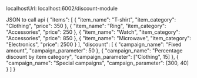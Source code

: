 localhostUrl: localhost:6002/discount-module

JSON to call api
{
    "items": [
        {
            "item_name": "T-shirt",
            "item_category": "Clothing",
            "price": 350
        },
        {
            "item_name": "Ring",
            "item_category": "Accessories",
            "price": 250
        },
        {
            "item_name": "Watch",
            "item_category": "Accessories",
            "price": 850
        },
        {
            "item_name": "Microwave",
            "item_category": "Electronics",
            "price": 2500
        }
    ],
    "discount": [
        {
            "campaign_name": "Fixed amount",
            "campaign_parameter": 50
        },
        {
            "campaign_name": "Percentage discount by item category",
            "campaign_parameter": ["Clothing", 15]
        },
        {
            "campaign_name": "Special campaigns",
            "campaign_parameter": [300, 40]
        }
    ]
}